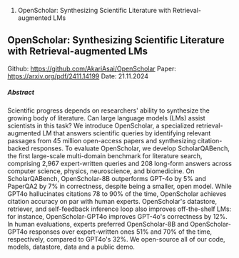 1. OpenScholar: Synthesizing Scientific Literature with Retrieval-augmented LMs


## OpenScholar: Synthesizing Scientific Literature with Retrieval-augmented LMs
Github: https://github.com/AkariAsai/OpenScholar
Paper: https://arxiv.org/pdf/2411.14199
Date: 21.11.2024

##### Abstract
Scientific progress depends on researchers' ability to synthesize the growing body of literature. Can large language models (LMs) assist scientists in this task? We introduce OpenScholar, a specialized retrieval-augmented LM that answers scientific queries by identifying relevant passages from 45 million open-access papers and synthesizing citation-backed responses. To evaluate OpenScholar, we develop ScholarQABench, the first large-scale multi-domain benchmark for literature search, comprising 2,967 expert-written queries and 208 long-form answers across computer science, physics, neuroscience, and biomedicine. On ScholarQABench, OpenScholar-8B outperforms GPT-4o by 5% and PaperQA2 by 7% in correctness, despite being a smaller, open model. While GPT4o hallucinates citations 78 to 90% of the time, OpenScholar achieves citation accuracy on par with human experts. OpenScholar's datastore, retriever, and self-feedback inference loop also improves off-the-shelf LMs: for instance, OpenScholar-GPT4o improves GPT-4o's correctness by 12%. In human evaluations, experts preferred OpenScholar-8B and OpenScholar-GPT4o responses over expert-written ones 51% and 70% of the time, respectively, compared to GPT4o's 32%. We open-source all of our code, models, datastore, data and a public demo.
